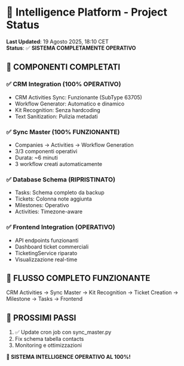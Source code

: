 # 🚀 Intelligence Platform - Project Status

**Last Updated**: 19 Agosto 2025, 18:10 CET  
**Status**: ✅ **SISTEMA COMPLETAMENTE OPERATIVO**

## 🎉 COMPONENTI COMPLETATI

### ✅ CRM Integration (100% OPERATIVO)
- CRM Activities Sync: Funzionante (SubType 63705)
- Workflow Generator: Automatico e dinamico
- Kit Recognition: Senza hardcoding  
- Text Sanitization: Pulizia metadati

### ✅ Sync Master (100% FUNZIONANTE)
- Companies → Activities → Workflow Generation
- 3/3 componenti operativi
- Durata: ~6 minuti
- 3 workflow creati automaticamente

### ✅ Database Schema (RIPRISTINATO)
- Tasks: Schema completo da backup
- Tickets: Colonna note aggiunta
- Milestones: Operativo
- Activities: Timezone-aware

### ✅ Frontend Integration (OPERATIVO)
- API endpoints funzionanti
- Dashboard ticket commerciali
- TicketingService riparato
- Visualizzazione real-time

## 🎯 FLUSSO COMPLETO FUNZIONANTE

CRM Activities → Sync Master → Kit Recognition → Ticket Creation → Milestone → Tasks → Frontend

## 📅 PROSSIMI PASSI

1. ✅ Update cron job con sync_master.py
2. Fix schema tabella contacts
3. Monitoring e ottimizzazioni

**🚀 SISTEMA INTELLIGENCE OPERATIVO AL 100%!**
